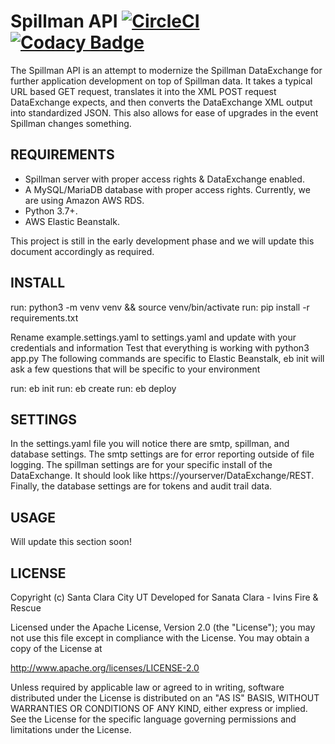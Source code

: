 # Spillman API [![CircleCI](https://circleci.com/gh/sccity/spillman-api.svg?style=shield)](https://circleci.com/gh/sccity/spillman-api) [![Codacy Badge](https://app.codacy.com/project/badge/Grade/b9f3e0f2cc6b4731af46372f79cab252)](https://www.codacy.com?utm_source=github.com&amp;utm_medium=referral&amp;utm_content=sccity/spillman-api&amp;utm_campaign=Badge_Grade)

The Spillman API is an attempt to modernize the Spillman DataExchange for further application development on top of Spillman data. It takes a typical URL based GET request, translates it into the XML POST request DataExchange expects, and then converts the DataExchange XML output into standardized JSON. This also allows for ease of upgrades in the event Spillman changes something.

## REQUIREMENTS
*  Spillman server with proper access rights & DataExchange enabled.
*  A MySQL/MariaDB database with proper access rights. Currently, we are using Amazon AWS RDS.
*  Python 3.7+.
*  AWS Elastic Beanstalk.

This project is still in the early development phase and we will update this document accordingly as required.

## INSTALL
run: python3 -m venv venv && source venv/bin/activate
run: pip install -r requirements.txt

Rename example.settings.yaml to settings.yaml and update with your credentials and information
Test that everything is working with python3 app.py
The following commands are specific to Elastic Beanstalk, eb init will ask a few questions that will be specific to your environment

run: eb init
run: eb create
run: eb deploy

## SETTINGS
In the settings.yaml file you will notice there are smtp, spillman, and database settings. The smtp settings are for error reporting outside of file logging. The spillman settings are for your specific install of the DataExchange. It should look like https://yourserver/DataExchange/REST. Finally, the database settings are for tokens and audit trail data.

## USAGE
Will update this section soon!

## LICENSE
Copyright (c) Santa Clara City UT
Developed for Sanata Clara - Ivins Fire & Rescue

Licensed under the Apache License, Version 2.0 (the "License");
you may not use this file except in compliance with the License.
You may obtain a copy of the License at

<http://www.apache.org/licenses/LICENSE-2.0>

Unless required by applicable law or agreed to in writing, software
distributed under the License is distributed on an "AS IS" BASIS,
WITHOUT WARRANTIES OR CONDITIONS OF ANY KIND, either express or implied.
See the License for the specific language governing permissions and
limitations under the License.
